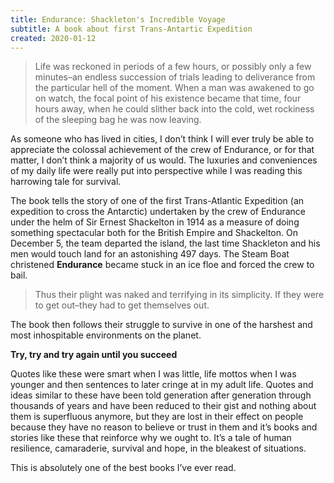 ```yaml
---
title: Endurance: Shackleton's Incredible Voyage
subtitle: A book about first Trans-Antartic Expedition
created: 2020-01-12
---
```


> Life was reckoned in periods of a few hours, or possibly only a few minutes–an endless succession of trials leading to deliverance from the particular hell of the moment. When a man was awakened to go on watch, the focal point of his existence became that time, four hours away, when he could slither back into the cold, wet rockiness of the sleeping bag he was now leaving.

As someone who has lived in cities, I don’t think I will ever truly be able to appreciate the colossal achievement of the crew of Endurance, or for that matter, I don’t think a majority of us would. The luxuries and conveniences of my daily life were really put into perspective while I was reading this harrowing tale for survival.

The book tells the story of one of the first Trans-Atlantic Expedition (an expedition to cross the Antarctic) undertaken by the crew of Endurance under the helm of Sir Ernest Shackelton in 1914 as a measure of doing something spectacular both for the British Empire and Shackelton. On December 5, the team departed the island, the last time Shackleton and his men would touch land for an astonishing 497 days. The Steam Boat christened **Endurance** became stuck in an ice floe and forced the crew to bail.

> Thus their plight was naked and terrifying in its simplicity. If they were to get out–they had to get themselves out.

The book then follows their struggle to survive in one of the harshest and most inhospitable environments on the planet.

**Try, try and try again until you succeed**

Quotes like these were smart when I was little, life mottos when I was younger and then sentences to later cringe at in my adult life. Quotes and ideas similar to these have been told generation after generation through thousands of years and have been reduced to their gist and nothing about them is superfluous anymore, but they are lost in their effect on people because they have no reason to believe or trust in them and it’s books and stories like these that reinforce why we ought to. It’s a tale of human resilience, camaraderie, survival and hope, in the bleakest of situations.

This is absolutely one of the best books I’ve ever read.